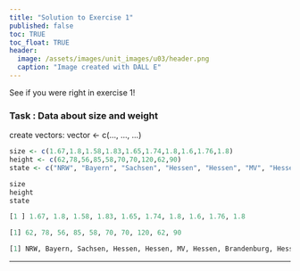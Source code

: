 ```yaml
---
title: "Solution to Exercise 1"
published: false
toc: TRUE
toc_float: TRUE
header:
  image: /assets/images/unit_images/u03/header.png
  caption: "Image created with DALL E"
---
```


See if you were right in exercise 1!

<!--more-->

<!-- ### Task 1
use `help(mean)`, `help(sqrt)`, `?log`

| function | meaning | example |
|---------|-------|---------|
| mean()  | Generic function for the (trimmed) arithmetic mean. | mean(size) |
| sqrt()        | The elementwise square root.      |   sqrt(10+6) |
| log()         | Computes logarithms     |    log(x, base); log(a, 10) |
| min()         | Returns the minima of the input values   | min(dataframe1)  |
| max()         | Returns the maxima of the input values  | max(dataframe1)  |
| range()       | Returns the range of the input values  | range(dataframe1)  |
| sum()         | Returns the sum of the input values  | sum(dataframe1) |
| summary()     | A generic function used to produce result summaries of the results of various model fitting functions  | summary(object, ...)  |
| plot()        | Draw a scatter plot with decorations such as axes and titles in the active graphics window.   |
| boxplot()     | Produce box-and-whisker plot(s) of the given (grouped) values.   |


 -->
<!-- ### Task2
```r
# square root  of 10 + 6
root <- sqrt(10+6)
root

[1] 4
```

```r
# square root of 10 + 6
root <- (10+6)^(1/2)
root

[1] 4
```
 -->
### Task : Data about size and weight

create vectors: vector  <-  c(..., ..., ...)

```r
size <- c(1.67,1.8,1.58,1.83,1.65,1.74,1.8,1.6,1.76,1.8)
height <- c(62,78,56,85,58,70,70,120,62,90)
state <- c("NRW", "Bayern", "Sachsen", "Hessen", "Hessen", "MV", "Hessen", "Brandenburg", "Hessen", "Berlin")

size
height
state

[1 ] 1.67, 1.8, 1.58, 1.83, 1.65, 1.74, 1.8, 1.6, 1.76, 1.8

[1] 62, 78, 56, 85, 58, 70, 70, 120, 62, 90

[1] NRW, Bayern, Sachsen, Hessen, Hessen, MV, Hessen, Brandenburg, Hessen, Berlin
```
---

<!-- Congratulations! This was the last exercise for this chapter. -->
